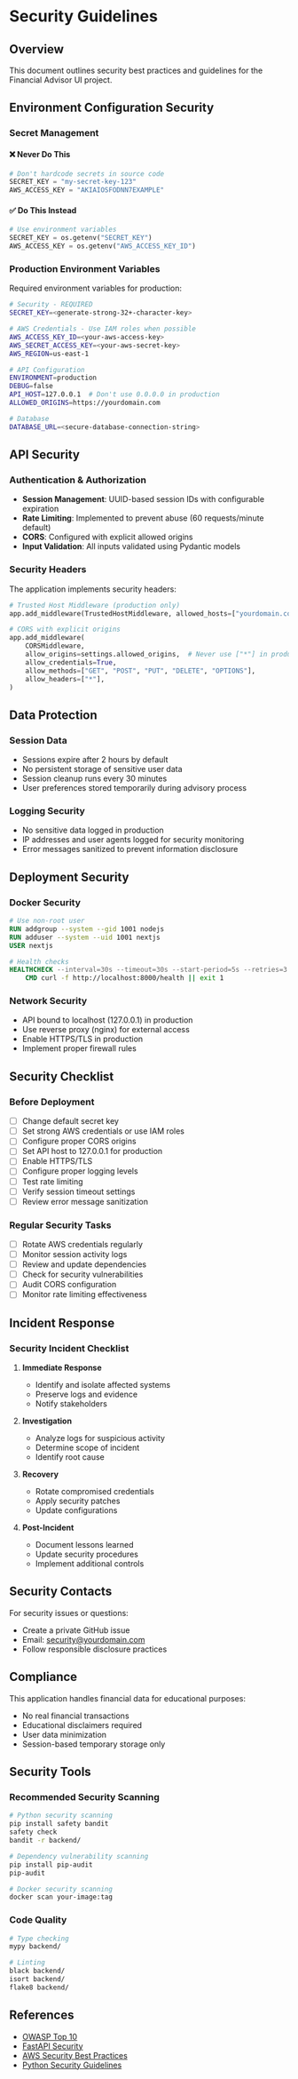 # Security Guidelines

## Overview

This document outlines security best practices and guidelines for the Financial Advisor UI project.

## Environment Configuration Security

### Secret Management

#### ❌ Never Do This
```python
# Don't hardcode secrets in source code
SECRET_KEY = "my-secret-key-123"
AWS_ACCESS_KEY = "AKIAIOSFODNN7EXAMPLE"
```

#### ✅ Do This Instead
```python
# Use environment variables
SECRET_KEY = os.getenv("SECRET_KEY")
AWS_ACCESS_KEY = os.getenv("AWS_ACCESS_KEY_ID")
```

### Production Environment Variables

Required environment variables for production:

```bash
# Security - REQUIRED
SECRET_KEY=<generate-strong-32+-character-key>

# AWS Credentials - Use IAM roles when possible
AWS_ACCESS_KEY_ID=<your-aws-access-key>
AWS_SECRET_ACCESS_KEY=<your-aws-secret-key>
AWS_REGION=us-east-1

# API Configuration
ENVIRONMENT=production
DEBUG=false
API_HOST=127.0.0.1  # Don't use 0.0.0.0 in production
ALLOWED_ORIGINS=https://yourdomain.com

# Database
DATABASE_URL=<secure-database-connection-string>
```

## API Security

### Authentication & Authorization

- **Session Management**: UUID-based session IDs with configurable expiration
- **Rate Limiting**: Implemented to prevent abuse (60 requests/minute default)
- **CORS**: Configured with explicit allowed origins
- **Input Validation**: All inputs validated using Pydantic models

### Security Headers

The application implements security headers:

```python
# Trusted Host Middleware (production only)
app.add_middleware(TrustedHostMiddleware, allowed_hosts=["yourdomain.com"])

# CORS with explicit origins
app.add_middleware(
    CORSMiddleware,
    allow_origins=settings.allowed_origins,  # Never use ["*"] in production
    allow_credentials=True,
    allow_methods=["GET", "POST", "PUT", "DELETE", "OPTIONS"],
    allow_headers=["*"],
)
```

## Data Protection

### Session Data

- Sessions expire after 2 hours by default
- No persistent storage of sensitive user data
- Session cleanup runs every 30 minutes
- User preferences stored temporarily during advisory process

### Logging Security

- No sensitive data logged in production
- IP addresses and user agents logged for security monitoring
- Error messages sanitized to prevent information disclosure

## Deployment Security

### Docker Security

```dockerfile
# Use non-root user
RUN addgroup --system --gid 1001 nodejs
RUN adduser --system --uid 1001 nextjs
USER nextjs

# Health checks
HEALTHCHECK --interval=30s --timeout=30s --start-period=5s --retries=3 \
    CMD curl -f http://localhost:8000/health || exit 1
```

### Network Security

- API bound to localhost (127.0.0.1) in production
- Use reverse proxy (nginx) for external access
- Enable HTTPS/TLS in production
- Implement proper firewall rules

## Security Checklist

### Before Deployment

- [ ] Change default secret key
- [ ] Set strong AWS credentials or use IAM roles
- [ ] Configure proper CORS origins
- [ ] Set API host to 127.0.0.1 for production
- [ ] Enable HTTPS/TLS
- [ ] Configure proper logging levels
- [ ] Test rate limiting
- [ ] Verify session timeout settings
- [ ] Review error message sanitization

### Regular Security Tasks

- [ ] Rotate AWS credentials regularly
- [ ] Monitor session activity logs
- [ ] Review and update dependencies
- [ ] Check for security vulnerabilities
- [ ] Audit CORS configuration
- [ ] Monitor rate limiting effectiveness

## Incident Response

### Security Incident Checklist

1. **Immediate Response**
   - Identify and isolate affected systems
   - Preserve logs and evidence
   - Notify stakeholders

2. **Investigation**
   - Analyze logs for suspicious activity
   - Determine scope of incident
   - Identify root cause

3. **Recovery**
   - Rotate compromised credentials
   - Apply security patches
   - Update configurations

4. **Post-Incident**
   - Document lessons learned
   - Update security procedures
   - Implement additional controls

## Security Contacts

For security issues or questions:
- Create a private GitHub issue
- Email: security@yourdomain.com
- Follow responsible disclosure practices

## Compliance

This application handles financial data for educational purposes:
- No real financial transactions
- Educational disclaimers required
- User data minimization
- Session-based temporary storage only

## Security Tools

### Recommended Security Scanning

```bash
# Python security scanning
pip install safety bandit
safety check
bandit -r backend/

# Dependency vulnerability scanning
pip install pip-audit
pip-audit

# Docker security scanning
docker scan your-image:tag
```

### Code Quality

```bash
# Type checking
mypy backend/

# Linting
black backend/
isort backend/
flake8 backend/
```

## References

- [OWASP Top 10](https://owasp.org/www-project-top-ten/)
- [FastAPI Security](https://fastapi.tiangolo.com/tutorial/security/)
- [AWS Security Best Practices](https://aws.amazon.com/architecture/security-identity-compliance/)
- [Python Security Guidelines](https://python.org/dev/security/)